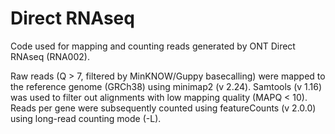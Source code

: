 # Direct RNAseq
Code used for mapping and counting reads generated by ONT Direct RNAseq (RNA002).

Raw reads (Q > 7, filtered by MinKNOW/Guppy basecalling) were mapped to the reference genome (GRCh38) using minimap2 (v 2.24). Samtools (v 1.16) was used to filter out alignments with low mapping quality (MAPQ < 10). Reads per gene were subsequently counted using featureCounts (v 2.0.0) using long-read counting mode (-L).
